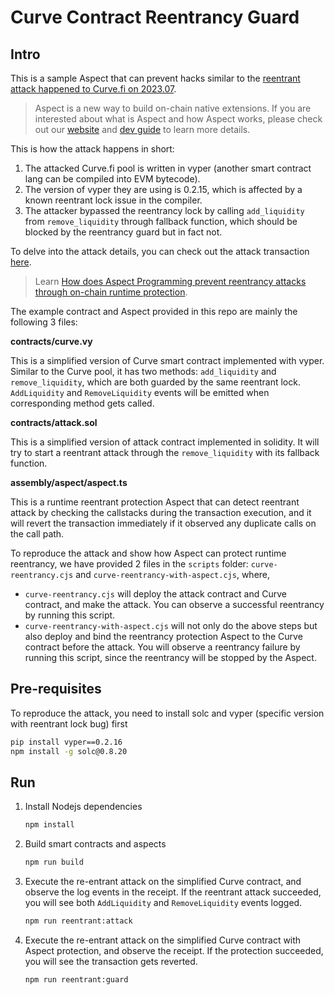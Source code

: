 
# Curve Contract Reentrancy Guard

## Intro

This is a sample Aspect that can prevent hacks similar to the [reentrant attack happened to Curve.fi on 2023.07](https://fortune.com/crypto/2023/07/31/curve-finance-52-million-hack-hacker-helps-return-funds/).

> Aspect is a new way to build on-chain native extensions. If you are interested about what is Aspect and how Aspect works, please check out our [website](https://www.artela.network/) and [dev guide](https://fanatical-krypton-122.notion.site/Artela-Playground-03c4b7afe0344e7c866cc607e396c0cb) to learn more details.

This is  how the attack happens in short:

1. The attacked Curve.fi pool is written in vyper (another smart contract lang can be compiled into EVM bytecode).
2. The version of vyper they are using is 0.2.15, which is affected by a known reentrant lock issue in the compiler.
3. The attacker bypassed the reentrancy lock by calling `add_liquidity` from `remove_liquidity` through fallback function, which should be blocked by the reentrancy guard but in fact not.

To delve into the attack details, you can check out the attack transaction [here](https://explorer.phalcon.xyz/tx/eth/0xa84aa065ce61dbb1eb50ab6ae67fc31a9da50dd2c74eefd561661bfce2f1620c).

> Learn [How does Aspect Programming prevent reentrancy attacks through on-chain runtime protection](https://github.com/artela-network/example/blob/main/curve_reentrance/README.md).

The example contract and Aspect provided in this repo are mainly the following 3 files:

**contracts/curve.vy**

This is a simplified version of Curve smart contract implemented with vyper. Similar to the Curve pool, it has two methods: `add_liquidity` and `remove_liquidity`, which are both guarded by the same reentrant lock. `AddLiquidity` and `RemoveLiquidity` events will be emitted when corresponding method gets called.

**contracts/attack.sol**

This is a simplified version of attack contract implemented in solidity. It will try to start a reentrant attack through the `remove_liquidity` with its fallback function.

**assembly/aspect/aspect.ts**

This is a runtime reentrant protection Aspect that can detect reentrant attack by checking the callstacks during the transaction execution, and it will revert the transaction immediately if it observed any duplicate calls on the call path.

To reproduce the attack and show how Aspect can protect runtime reentrancy, we have provided 2 files in the `scripts` folder: `curve-reentrancy.cjs` and `curve-reentrancy-with-aspect.cjs`, where,

- `curve-reentrancy.cjs` will deploy the attack contract and Curve contract, and make the attack. You can observe a successful reentrancy by running this script.
- `curve-reentrancy-with-aspect.cjs` will not only do the above steps but also deploy and bind the reentrancy protection Aspect to the Curve contract before the attack. You will observe a reentrancy failure by running this script, since the reentrancy will be stopped by the Aspect.

## Pre-requisites

To reproduce the attack, you need to install solc and vyper (specific version with reentrant lock bug) first

   ```bash
   pip install vyper==0.2.16
   npm install -g solc@0.8.20
   ```

## Run

1. Install Nodejs dependencies

    ```bash
   npm install
    ```

2. Build smart contracts and aspects

    ```bash
   npm run build
    ```

3. Execute the re-entrant attack on the simplified Curve contract, and observe the log events in the receipt. If the reentrant attack succeeded, you will see both `AddLiquidity` and `RemoveLiquidity` events logged.

    ```bash
   npm run reentrant:attack
    ```

4. Execute the re-entrant attack on the simplified Curve contract with Aspect protection, and observe the receipt. If the protection succeeded, you will see the transaction gets reverted.

    ```bash
   npm run reentrant:guard
    ```


 
